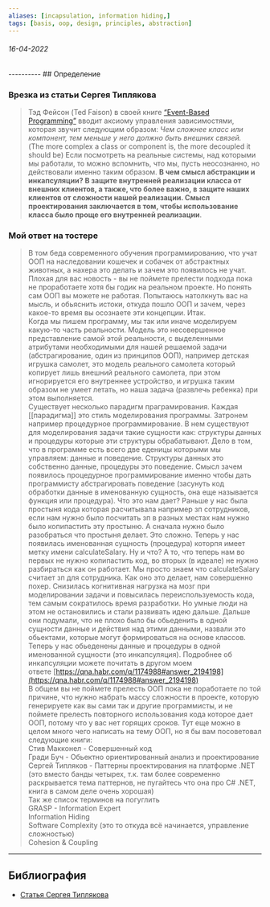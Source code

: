 ```yaml
---
aliases: [incapsulation, information hiding,]
tags: [basis, oop, design, principles, abstraction]
---
```

<h6>16-04-2022</h6>
----------
## Определение


### Врезка из статьи Сергея Типлякова
> Тэд Фейсон (Ted Faison) в своей книге [“Event-Based Programming”](http://www.amazon.com/Event-Based-Programming-Taking-Events-Limit/dp/1590596439) вводит аксиому управления зависимостями, которая звучит следующим образом:
_Чем сложнее класс или компонент, тем меньше у него должно быть внешних связей._  
(The more complex a class or component is, the more decoupled it should be)
Если посмотреть на реальные системы, над которыми мы работали, то можно вспомнить, что мы, пусть неосознанно, но действовали именно таким образом. **В чем смысл абстракции и инкапсуляции? В защите внутренней реализации класса от внешних клиентов, а также, что более важно, в защите наших клиентов от сложности нашей реализации. Смысл проектирования заключается в том, чтобы использование класса было проще его внутренней реализации**.

### Мой ответ на тостере
> В том беда современного обучения программированию, что учат ООП на наследовании кошечек и собачек от абстрактных животных, а нахера это делать и зачем это появилось не учат. Плохая для вас новость - вы не поймете прелести подхода пока не проработаете хотя бы годик на реальном проекте. Но понять сам ООП вы можете не работая. Попытаюсь натолкнуть вас на мысль, и обьяснить истоки, откуда пошло ООП и зачем, через какое-то время вы осознаете эти концепции. Итак.  
Когда мы пишем программу, мы так или иначе моделируем какую-то часть реальности. Модель это несовершенное представление самой этой реальности, с выделенными атрибутами необходимыми для нашей решаемой задачи (абстрагирование, один из принципов ООП), например детская игрушка самолет, это модель реального самолета который копирует лишь внешний реального самолета, при этом игнорируется его внутреннее устройство, и игрушка таким образом не умеет летать, но наша задача (развлечь ребенка) при этом выполняется.  
Существует несколько парадигм праграмирования. Каждая [[парадигма]] это стиль моделирования программы. Затронем например процедурное программирование. В нем существуют для моделирования задачи такие сущности как: структуры данных и процедуры которые эти структуры обрабатывают. Дело в том, что в программе есть всего две еденицы которыми мы управляем: данные и поведение. Структуры данных это собственно данные, процедуры это поведение. Смысл зачем появилось процедурное программирование именно чтобы дать программисту абстрагировать поведение (засунуть код обработки данные в именованную сущность, она еще называется функция или процедура). Что это нам дает? Раньше у нас была простыня кода которая расчитывала например зп сотрудников, если нам нужно было посчитать зп в разных местах нам нужно было копипастить эту простыню. А сначала нужно было разобраться что простыня делает. Это сложно. Теперь у нас появилась именованная сущность (процедура) которпя имеет метку имени calculateSalary. Ну и что? А то, что теперь нам во первых не нужно копипастить код, во вторых (в идеале) не нужно разбираться как он работает. Мы просто знаем что calculateSalary считает зп для сотрудника. Как оно это делает, нам совершенно похер. Снизилась когнитивная нагрузка на мозг при моделировании задачи и повысилась переиспользуемость кода, тем самым сократилось время разработки. Но умные люди на этом не остановились и стали развивать идею дальше. Дальше они подумали, что не плохо было бы обьеденить в одной сущности данные и действия над этими данными, назвали это обьектами, которые могут формироваться на основе классов. Теперь у нас обьеденены данные и процедуры в одной именованной сущности (это инкапсуляция). Подробнее об инкапсуляции можете почитать в другом моем ответе [https://qna.habr.com/q/1174988#answer_2194198](https://qna.habr.com/q/1174988#answer_2194198)  
В общем вы не поймете прелесть ООП пока не поработаете по той причине, что нужно набрать массу сложности в проекте, которую генерируете как вы сами так и другие программисты, и не поймете прелесть повторного использования кода которое дает ООП, потому что у вас нет горящих сроков. Тут еще можно в целом много чего написать на тему ООП, но я бы вам посоветовал следующие книги:  
  Стив Макконел - Совершенный код  
Гради Буч - Обьектно ориентированный анализ и проектирование  
Сергей Типляков - Паттерны проектирования на платформе .NET (это вместо банды четырех, т.к. там более современно раскрывается тема паттернов, не пугайтесь что она про C# .NET, книга в самом деле очень хорошая)  
  Так же список терминов на погуглить  
GRASP - Information Expert  
Information Hiding  
Software Complexity (это то откуда всё начинается, управление сложностью)  
Cohesion & Coupling  

---
## Библиография
- [Статья Сергея Типлякова](http://sergeyteplyakov.blogspot.com/2013/02/blog-post.html)
